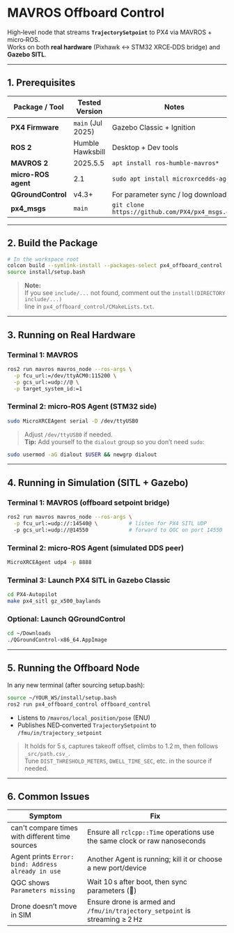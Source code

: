 # MAVROS Offboard Control

High‑level node that streams **`TrajectorySetpoint`** to PX4 via MAVROS + micro‑ROS.  
Works on both **real hardware** (Pixhawk ↔ STM32 XRCE‑DDS bridge) and **Gazebo SITL**.

---

## 1. Prerequisites

| Package / Tool       | Tested Version     | Notes                                          |
|----------------------|--------------------|------------------------------------------------|
| **PX4 Firmware**     | `main` (Jul 2025)  | Gazebo Classic + Ignition                      |
| **ROS 2**            | Humble Hawksbill   | Desktop + Dev tools                            |
| **MAVROS 2**         | 2025.5.5           | `apt install ros-humble-mavros*`               |
| **micro-ROS agent**  | 2.1                | `sudo apt install microxrcedds-agent`          |
| **QGroundControl**   | v4.3+              | For parameter sync / log download              |
| **px4_msgs**         | `main`             | `git clone https://github.com/PX4/px4_msgs.git`|
---

## 2. Build the Package

```bash
# In the workspace root
colcon build --symlink-install --packages-select px4_offboard_control
source install/setup.bash
```

> **Note:**  
> If you see `include/...` not found, comment out the `install(DIRECTORY include/...)`  
> line in `px4_offboard_control/CMakeLists.txt`.

---

## 3. Running on Real Hardware

### Terminal 1: MAVROS
```bash
ros2 run mavros mavros_node --ros-args \
  -p fcu_url:=/dev/ttyACM0:115200 \
  -p gcs_url:=udp://@ \
  -p target_system_id:=1
```

### Terminal 2: micro-ROS Agent (STM32 side)
```bash
sudo MicroXRCEAgent serial -D /dev/ttyUSB0
```

> Adjust `/dev/ttyUSB0` if needed.  
> **Tip:** Add yourself to the `dialout` group so you don’t need `sudo`:
```bash
sudo usermod -aG dialout $USER && newgrp dialout
```

---

## 4. Running in Simulation (SITL + Gazebo)

### Terminal 1: MAVROS (offboard setpoint bridge)
```bash
ros2 run mavros mavros_node --ros-args \
  -p fcu_url:=udp://:14540@ \          # listen for PX4 SITL UDP
  -p gcs_url:=udp://@14550             # forward to QGC on port 14550
```

### Terminal 2: micro-ROS Agent (simulated DDS peer)
```bash
MicroXRCEAgent udp4 -p 8888
```

### Terminal 3: Launch PX4 SITL in Gazebo Classic
```bash
cd PX4-Autopilot
make px4_sitl gz_x500_baylands
```

### Optional: Launch QGroundControl
```bash
cd ~/Downloads
./QGroundControl-x86_64.AppImage
```

---

## 5. Running the Offboard Node

In any new terminal (after sourcing setup.bash):

```bash
source ~/YOUR_WS/install/setup.bash
ros2 run px4_offboard_control offboard_control
```

- Listens to `/mavros/local_position/pose` (ENU)
- Publishes NED‑converted `TrajectorySetpoint` to `/fmu/in/trajectory_setpoint`

> It holds for 5 s, captures takeoff offset, climbs to 1.2 m, then follows `_src/path.csv_`.  
> Tune `DIST_THRESHOLD_METERS`, `DWELL_TIME_SEC`, etc. in the source if needed.

---

## 6. Common Issues

| Symptom                                        | Fix                                                                 |
|-----------------------------------------------|----------------------------------------------------------------------|
| can't compare times with different time sources | Ensure all `rclcpp::Time` operations use the same clock or raw nanoseconds |
| Agent prints `Error: bind: Address already in use` | Another Agent is running; kill it or choose a new port/device        |
| QGC shows `Parameters missing`                | Wait 10 s after boot, then sync parameters (🔄)                      |
| Drone doesn’t move in SIM                     | Ensure drone is armed and `/fmu/in/trajectory_setpoint` is streaming ≥ 2 Hz |

